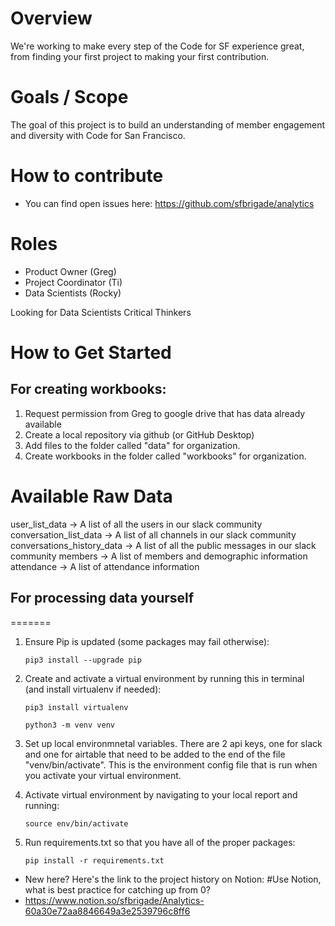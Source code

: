 # Overview
We're working to make every step of the Code for SF experience great, from finding your first project to making your first contribution.

# Goals / Scope
The goal of this project is to build an understanding of member engagement and diversity with Code for San Francisco.

# How to contribute

- You can find open issues here: https://github.com/sfbrigade/analytics


# Roles
- Product Owner (Greg)
- Project Coordinator (Ti)
- Data Scientists (Rocky)

Looking for Data Scientists
Critical Thinkers

# How to Get Started

## For creating workbooks:
1. Request permission from Greg to google drive that has data already available
2. Create a local repository via github (or GitHub Desktop)
3. Add files to the folder called "data" for organization.
4. Create workbooks in the folder called "workbooks" for organization.

# Available Raw Data
user_list_data -> A list of all the users in our slack community
conversation_list_data -> A list of all channels in our slack community
conversations_history_data -> A list of all the public messages in our slack community
members -> A list of members and demographic information
attendance -> A list of attendance information

## For processing data yourself
=======
1.  Ensure Pip is updated (some packages may fail otherwise):
	```
	pip3 install --upgrade pip
	```
2.  Create and activate a virtual environment by running this in terminal (and install virtualenv if needed):
    ```
    pip3 install virtualenv

    python3 -m venv venv
    ```
3.  Set up local environmnetal variables. There are 2 api keys, one for slack and one for airtable that need to be added to the end of the file "venv/bin/activate". This is the environment config file that is run when you activate your virtual environment.

4.  Activate virtual environment by navigating to your local report and running:
	```
	source env/bin/activate
	```

5. Run requirements.txt so that you have all of the proper packages:
	```
	pip install -r requirements.txt
	```



- New here? Here's the link to the project history on Notion: #Use Notion, what is best practice for catching up from 0?
- https://www.notion.so/sfbrigade/Analytics-60a30e72aa8846649a3e2539796c8ff6






